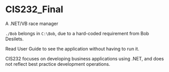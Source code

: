 # CIS232_Final

A .NET/VB race manager

`./Bob` belongs in `C:\Bob`, due to a hard-coded requirement from Bob Desilets.

Read User Guide to see the application without having to run it.

CIS232 focuses on developing business applications using .NET, 
and does not reflect best practice development operations.
